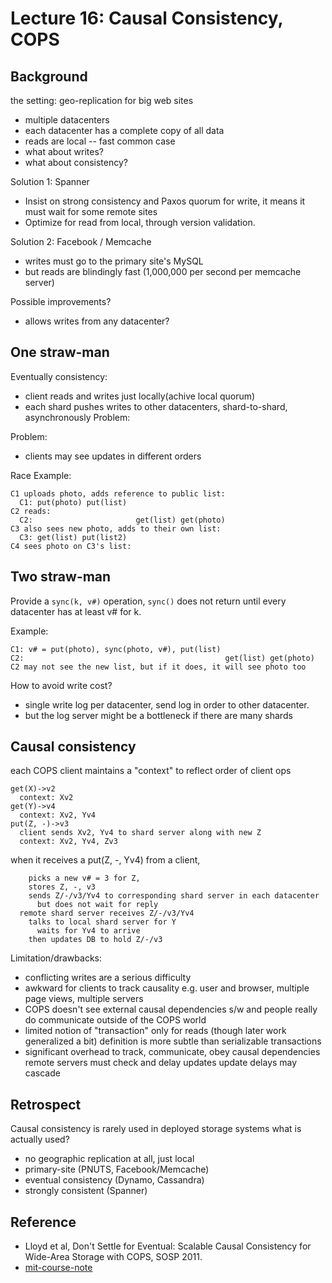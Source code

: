 # Lecture 16: Causal Consistency, COPS


## Background
the setting: geo-replication for big web sites
- multiple datacenters
- each datacenter has a complete copy of all data
- reads are local -- fast common case
- what about writes?
- what about consistency?

Solution 1: Spanner
- Insist on strong consistency and Paxos quorum for write, it means it must wait for some remote sites
- Optimize for read from local, through version validation.

Solution 2: Facebook / Memcache
- writes must go to the primary site's MySQL
- but reads are blindingly fast (1,000,000 per second per memcache server)

Possible improvements?
- allows writes from any datacenter?


## One straw-man
Eventually consistency:
- client reads and writes just locally(achive local quorum)
- each shard pushes writes to other datacenters, shard-to-shard, asynchronously
Problem:

Problem:
- clients may see updates in different orders

Race Example:
```
C1 uploads photo, adds reference to public list:
  C1: put(photo) put(list)
C2 reads:
  C2:                       get(list) get(photo)
C3 also sees new photo, adds to their own list:
  C3: get(list) put(list2)
C4 sees photo on C3's list:
```

## Two straw-man
Provide a `sync(k, v#)` operation, `sync()` does not return until every datacenter has at least v# for k.


Example:
```
C1: v# = put(photo), sync(photo, v#), put(list)
C2:                                             get(list) get(photo)
C2 may not see the new list, but if it does, it will see photo too
```

How to avoid write cost?
- single write log per datacenter, send log in order to other datacenter.
- but the log server might be a bottleneck if there are many shards

## Causal consistency
each COPS client maintains a "context" to reflect order of client ops
```
get(X)->v2
  context: Xv2
get(Y)->v4
  context: Xv2, Yv4
put(Z, -)->v3
  client sends Xv2, Yv4 to shard server along with new Z
  context: Xv2, Yv4, Zv3
```

when it receives a put(Z, -, Yv4) from a client,
```
    picks a new v# = 3 for Z,
    stores Z, -, v3
    sends Z/-/v3/Yv4 to corresponding shard server in each datacenter
      but does not wait for reply
  remote shard server receives Z/-/v3/Yv4
    talks to local shard server for Y
      waits for Yv4 to arrive
    then updates DB to hold Z/-/v3
```    

Limitation/drawbacks:
- conflicting writes are a serious difficulty
- awkward for clients to track causality
  e.g. user and browser, multiple page views, multiple servers
- COPS doesn't see external causal dependencies
  s/w and people really do communicate outside of the COPS world
- limited notion of "transaction"
  only for reads (though later work generalized a bit)
  definition is more subtle than serializable transactions
- significant overhead to track, communicate, obey causal dependencies
  remote servers must check and delay updates
  update delays may cascade

## Retrospect
Causal consistency is rarely used in deployed storage systems
what is actually used?
- no geographic replication at all, just local
- primary-site (PNUTS, Facebook/Memcache)
- eventual consistency (Dynamo, Cassandra)
- strongly consistent (Spanner)

## Reference
- Lloyd et al, Don't Settle for Eventual: Scalable Causal Consistency for Wide-Area Storage with COPS, SOSP 2011.
- [mit-course-note](https://pdos.csail.mit.edu/6.824/notes/l-cops.txt)
